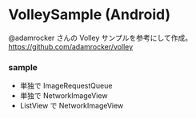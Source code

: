 VolleySample (Android)
============
@adamrocker さんの Volley サンプルを参考にして作成。  
https://github.com/adamrocker/volley

### sample
- 単独で ImageRequestQueue
- 単独で NetworkImageView
- ListView で NetworkImageView
